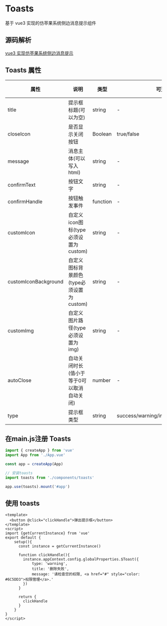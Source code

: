 # Toasts
基于 vue3 实现的仿苹果系统侧边消息提示组件

## 源码解析
[vue3 实现仿苹果系统侧边消息提示](https://juejin.cn/post/7042114791791394824)
 
## Toasts 属性
| 属性 | 说明 | 类型 | 可选值 | 默认值 |
| --- | --- | --- | --- | --- | 
|title|提示框标题(可以为空)|string|-|-|
|closeIcon|是否显示关闭按钮|Boolean|true/false|true|
|message|消息主体(可以写入html)|string|-|-|
|confirmText|按钮文字|string|-|-|
|confirmHandle|按钮触发事件|function|-|-|
|customIcon|自定义icon图标(type必须设置为custom)|string|-|-|
|customIconBackground|自定义图标背景颜色(type必须设置为custom)|string|-|-|
|customImg|自定义图片路径(type必须设置为img)|string|-|-|
|autoClose|自动关闭时长(值小于等于0可以取消自动关闭)|number|-|4500|
|type|提示框类型|string|success/warning/info/error/custom/img| - |

## 在main.js注册 Toasts
```js
import { createApp } from 'vue'
import App from './App.vue'

const app = createApp(App)

// 安装toasts
import toasts from './components/toasts'

app.use(toasts).mount('#app')
```
## 使用 toasts
 ```vue
 <template>
   <button @click="clickHandle">弹出提示框</button>
 </template>
 <script>
 import {getCurrentInstance} from 'vue'
 export default { 
     setup(){
       const instance = getCurrentInstance()
       
       function clickHandle(){
         instance.appContext.config.globalProperties.$Toast({
             type: 'warning',
             title: '删除失败',
             message: '请检查您的权限, <a href="#" style="color: #6C5DD3">权限管理</a>.'
         })
       }
       
       return {
         clickHandle
       }
     }
 }
 </script>
 ```
